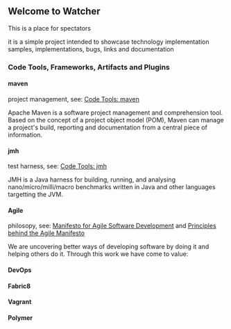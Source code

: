 ## Welcome to Watcher

This is a place for spectators

it is a simple project intended to showcase technology implementation samples, implementations, bugs, links and documentation

### Code Tools, Frameworks, Artifacts and Plugins

#### maven
project management, see:
[Code Tools: maven](https://maven.apache.org/)  

  Apache Maven is a software project management and comprehension tool. Based on the concept of a project object model (POM), Maven can manage a project's build, reporting and documentation from a central piece of information.

#### jmh
test harness, see:
[Code Tools: jmh](http://openjdk.java.net/projects/code-tools/jmh/)

  JMH is a Java harness for building, running, and analysing nano/micro/milli/macro benchmarks written in Java and other languages targetting the JVM.

#### Agile
philosopy, see:
[Manifesto for Agile Software Development](http://agilemanifesto.org/) and [Principles behind the Agile Manifesto](http://agilemanifesto.org/principles.html)

We are uncovering better ways of developing
software by doing it and helping others do it.
Through this work we have come to value: 

#### DevOps

#### Fabric8

#### Vagrant

#### Polymer

# ######################################

